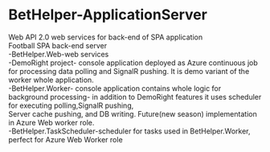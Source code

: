 # BetHelper-ApplicationServer
Web API 2.0 web services for back-end of SPA application<br />
Football SPA back-end server<br />
-BetHelper.Web-web services<br /> 
-DemoRight project- console application deployed as Azure continuous job for processing data polling and SignalR pushing. It is demo variant of the worker whole application.<br />
-BetHelper.Worker- console application contains whole logic for background processing- in addition to DemoRight features it uses scheduler for executing polling,SignalR pushing,<br />
Server cache pushing, and DB writing. Future(new season) implementation in Azure Web worker role.<br />
-BetHelper.TaskScheduler-scheduler for tasks used in BetHelper.Worker, perfect for Azure Web Worker role<br />